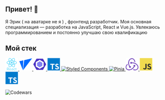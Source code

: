 ## Привет! 👋

Я  Эрик ( на аватарке не я ) , фронтенд разработчик. Моя основная специализация — разработка на JavaScript, React и Vue.js. Увлекаюсь программированием и постоянно улучшаю свою квалификацию

## Мой стек 
<p align="left">
  <a href="https://reactjs.org/" target="_blank" rel="noreferrer">
    <img src="https://raw.githubusercontent.com/devicons/devicon/master/icons/react/react-original-wordmark.svg" alt="React" width="40" height="40"/>
  </a>
  <a href="https://vitejs.dev/" target="_blank" rel="noreferrer">
    <img src="https://raw.githubusercontent.com/devicons/devicon/master/icons/vite/vite-original.svg" alt="Vite" width="40" height="40"/>
  </a>
  <a href="https://eslint.org/" target="_blank" rel="noreferrer">
    <img src="https://raw.githubusercontent.com/devicons/devicon/master/icons/eslint/eslint-original.svg" alt="ESLint" width="40" height="40"/>
  </a>
  <a href="https://typescriptlang.org/" target="_blank" rel="noreferrer">
    <img src="https://raw.githubusercontent.com/devicons/devicon/master/icons/typescript/typescript-original.svg" alt="TypeScript" width="40" height="40"/>
  </a>
  <a href="https://styled-components.com/" target="_blank" rel="noreferrer">
    <img src="https://avatars.githubusercontent.com/u/20658825?s=200&v=4" alt="Styled Components" width="40" height="40"/>
  </a>
  <a href="https://pinia.esm.dev/" target="_blank" rel="noreferrer">
    <img src="https://pinia.esm.dev/logo.svg" alt="Pinia" width="40" height="40"/>
  </a>
  <a href="https://redux.js.org/" target="_blank" rel="noreferrer">
    <img src="https://raw.githubusercontent.com/devicons/devicon/master/icons/redux/redux-original.svg" alt="Redux" width="40" height="40"/>
  </a>
  <a href="https://developer.mozilla.org/en-US/docs/Web/JavaScript" target="_blank" rel="noreferrer">
    <img src="https://raw.githubusercontent.com/devicons/devicon/master/icons/javascript/javascript-original.svg" alt="JavaScript" width="40" height="40"/>
  </a>
  <a href="https://www.typescriptlang.org/" target="_blank" rel="noreferrer">
    <img src="https://raw.githubusercontent.com/devicons/devicon/master/icons/typescript/typescript-original.svg" alt="TypeScript" width="40" height="40"/>
  </a>
</p>

![Codewars](https://www.codewars.com/users/SopraDRAKSAD/badges/large)
